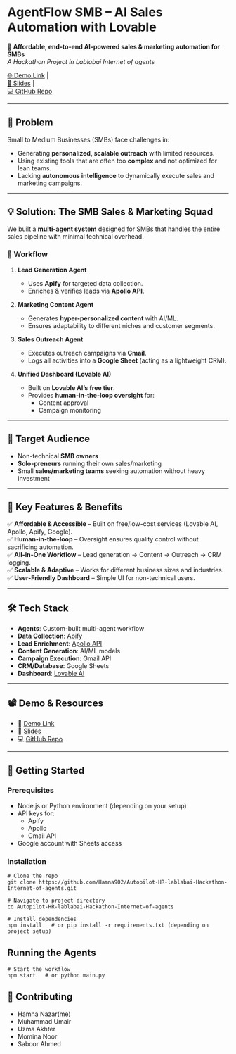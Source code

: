 # AgentFlow SMB – AI Sales Automation with Lovable  

🚀 **Affordable, end-to-end AI-powered sales & marketing automation for SMBs**  
*A Hackathon Project in Lablabai Internet of agents*

[🌐 Demo Link](https://lablab.ai/event/internet-of-agents/agent-nexus/agentflow-smb-ai-sales-automation-with-lovable?_gl=1*1uzw5ru*_up*MQ..*_ga*NDYwODc4NTAuMTc1ODQ0NTgyMw..*_ga_0DKXC1L0Y7*czE3NTg0NDU4MjMkbzEkZzAkdDE3NTg0NDU4MjMkajYwJGwwJGg4MTMwNDIxNDE) |  
[📑 Slides](https://storage.googleapis.com/lablab-static-eu/presentations/submissions/cmfs9d11l0000356xswyo23s7/cmfs9d11l0000356xswyo23s7-1758379883367_ki24fx0b5d.pdf) |  
[💻 GitHub Repo](https://github.com/Hamna902/Autopilot-HR-lablabai-Hackathon-Internet-of-agents)  

---

## 📌 Problem  
Small to Medium Businesses (SMBs) face challenges in:  
- Generating **personalized, scalable outreach** with limited resources.  
- Using existing tools that are often too **complex** and not optimized for lean teams.  
- Lacking **autonomous intelligence** to dynamically execute sales and marketing campaigns.  

---

## 💡 Solution: The SMB Sales & Marketing Squad  
We built a **multi-agent system** designed for SMBs that handles the entire sales pipeline with minimal technical overhead.  

### 🔗 Workflow  
1. **Lead Generation Agent**  
   - Uses **Apify** for targeted data collection.  
   - Enriches & verifies leads via **Apollo API**.  

2. **Marketing Content Agent**  
   - Generates **hyper-personalized content** with AI/ML.  
   - Ensures adaptability to different niches and customer segments.  

3. **Sales Outreach Agent**  
   - Executes outreach campaigns via **Gmail**.  
   - Logs all activities into a **Google Sheet** (acting as a lightweight CRM).  

4. **Unified Dashboard (Lovable AI)**  
   - Built on **Lovable AI’s free tier**.  
   - Provides **human-in-the-loop oversight** for:  
     - Content approval  
     - Campaign monitoring  

---

## 🎯 Target Audience  
- Non-technical **SMB owners**  
- **Solo-preneurs** running their own sales/marketing  
- Small **sales/marketing teams** seeking automation without heavy investment  

---

## 🌟 Key Features & Benefits  
✅ **Affordable & Accessible** – Built on free/low-cost services (Lovable AI, Apollo, Apify, Google).  
✅ **Human-in-the-loop** – Oversight ensures quality control without sacrificing automation.  
✅ **All-in-One Workflow** – Lead generation → Content → Outreach → CRM logging.  
✅ **Scalable & Adaptive** – Works for different business sizes and industries.  
✅ **User-Friendly Dashboard** – Simple UI for non-technical users.  

---

## 🛠️ Tech Stack  
- **Agents**: Custom-built multi-agent workflow  
- **Data Collection**: [Apify](https://apify.com)  
- **Lead Enrichment**: [Apollo API](https://apollo.io)  
- **Content Generation**: AI/ML models  
- **Campaign Execution**: Gmail API  
- **CRM/Database**: Google Sheets  
- **Dashboard**: [Lovable AI](https://lovable.ai)  

---

## 📽️ Demo & Resources  
- 🎥 [Demo Link](https://lablab.ai/event/internet-of-agents/agent-nexus/agentflow-smb-ai-sales-automation-with-lovable?_gl=1*1uzw5ru*_up*MQ..*_ga*NDYwODc4NTAuMTc1ODQ0NTgyMw..*_ga_0DKXC1L0Y7*czE3NTg0NDU4MjMkbzEkZzAkdDE3NTg0NDU4MjMkajYwJGwwJGg4MTMwNDIxNDE)  
- 📑 [Slides](https://storage.googleapis.com/lablab-static-eu/presentations/submissions/cmfs9d11l0000356xswyo23s7/cmfs9d11l0000356xswyo23s7-1758379883367_ki24fx0b5d.pdf)  
- 💻 [GitHub Repo](https://github.com/Hamna902/Autopilot-HR-lablabai-Hackathon-Internet-of-agents)  

---

## 🚀 Getting Started  

### Prerequisites  
- Node.js or Python environment (depending on your setup)  
- API keys for:  
  - Apify  
  - Apollo  
  - Gmail API  
- Google account with Sheets access  

### Installation  
```
# Clone the repo
git clone https://github.com/Hamna902/Autopilot-HR-lablabai-Hackathon-Internet-of-agents.git

# Navigate to project directory
cd Autopilot-HR-lablabai-Hackathon-Internet-of-agents

# Install dependencies
npm install   # or pip install -r requirements.txt (depending on project setup)
```
## Running the Agents
```
# Start the workflow
npm start   # or python main.py
```
## 🤝 Contributing

- Hamna Nazar(me)
- Muhammad Umair
- Uzma Akhter
- Momina Noor
- Saboor Ahmed
